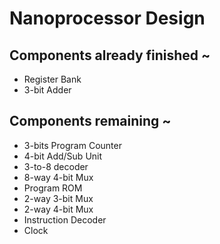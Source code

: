 # Nanoprocessor Design

<h2>Components already finished ~</h2>
<ul>
<li>Register Bank</li>
<li>3-bit Adder</li>
</ul>

<h2>Components remaining ~</h2> 
<ul>
  <li>3-bits Program Counter<br></li>
  <li>4-bit Add/Sub Unit</li>
  <li>3-to-8 decoder</li>
  <li>8-way 4-bit Mux</li>
  <li>Program ROM</li>
  <li>2-way 3-bit Mux</li>
  <li>2-way 4-bit Mux</li>
  <li>Instruction Decoder</li>
  <li>Clock</li>
  
  
</ul>


